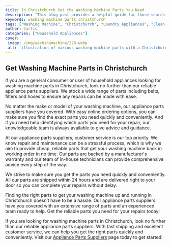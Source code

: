 ```yaml
---
title: In Christchurch Get the Washing Machine Parts You Need
description: "This blog post provides a helpful guide for those searching for washing machine parts in the Christchurch area Here youll find the best places to get the parts and advice to get your washing machine running again"
keywords: washing machine parts christchurch
tags: ["Washing Machine", "Christchurch", "Laundry Appliances", "Clean Appliance", "Appliance Parts"]
author: Curtis
categories: ["Household Appliances"]
cover: 
 image: /img/washingmachine/228.webp
 alt: 'illustration of various washing machine parts with a Christchurch cityscape in the background'
---
```

## Get Washing Machine Parts in Christchurch
If you are a general consumer or user of household appliances looking for washing machine parts in Christchurch, look no further than our reliable appliance parts suppliers. We stock a wide range of parts including belts, filters and hoses to ensure any repairs can be made with ease. 

No matter the make or model of your washing machine, our appliance parts suppliers have you covered. With easy online ordering options, you can make sure you find the exact parts you need quickly and conveniently. And if you need help identifying which parts you need for your repair, our knowledgeable team is always available to give advice and guidance. 

At our appliance parts suppliers, customer service is our top priority. We know repair and maintenance can be a stressful process, which is why we aim to provide cheap, reliable parts that get your washing machine back in working order in no time. Our parts are backed by a manufacturer's warranty and our team of in-house technicians can provide comprehensive advice every step of the way. 

We strive to make sure you get the parts you need quickly and conveniently. All our parts are shipped within 24 hours and are delivered right to your door so you can complete your repairs without delay. 

Finding the right parts to get your washing machine up and running in Christchurch doesn’t have to be a hassle. Our appliance parts suppliers have you covered with an extensive range of parts and an experienced team ready to help. Get the reliable parts you need for your repairs today! 

If you are looking for washing machine parts in Christchurch, look no further than our reliable appliance parts suppliers. With fast shipping and excellent customer service, we can help you get the right parts quickly and conveniently. Visit our [Appliance Parts Suppliers](./pages/appliance-parts-suppliers/) page today to get started!
